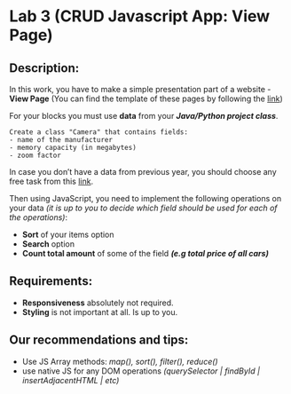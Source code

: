 # Lab 3 (CRUD Javascript App: View Page)

## Description: 

In this work, you have to make a simple presentation part of a website - **View Page** (You can find the template of these pages by following the [link](https://wireframepro.mockflow.com/view/lviv-iot-crud-js-app#/page/2b044d1d26084553827b6c846eb1db59))

For your blocks you must use **data** from your ***Java/Python project class***.

```
Create a class "Camera" that contains fields:
- name of the manufacturer
- memory capacity (in megabytes)
- zoom factor
```

In case you don’t have a data from previous year, you should choose any free task from this [link](https://docs.google.com/document/d/1RW9PpalOlHn-nVIi8kbCr71vu_XLNsjj4TKpTdBnZ-w/edit?usp=sharing).


Then using JavaScript, you need to implement the following operations on your data *(it is up to you to decide which field should be used for each of the operations)*:

* **Sort** of your items option
* **Search** option
* **Count total amount** of some of the field
***(e.g total price of all cars)***

## Requirements:

* **Responsiveness** absolutely not required.
* **Styling** is not important at all. Is up to you.

## Our recommendations and tips:

* Use JS Array methods: *map(), sort(), filter(), reduce()*
* use native JS for any DOM operations *(querySelector | findById | insertAdjacentHTML | etc)*
